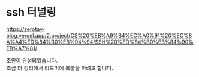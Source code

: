 # ssh 터널링
https://zerotay-blog.vercel.app/2.project/CS%20%EB%A9%B4%EC%A0%91%20%EC%8A%A4%ED%84%B0%EB%94%94/SSH%20%ED%84%B0%EB%84%90%EB%A7%81/  

초안이 완성되었습니다.  
조금 더 정리해서 리드미에 복붙을 하려고 합니다.
